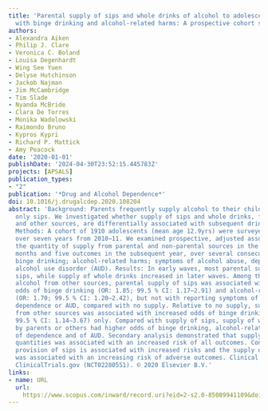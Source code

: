 ```yaml
---
title: 'Parental supply of sips and whole drinks of alcohol to adolescents and associations
  with binge drinking and alcohol-related harms: A prospective cohort study'
authors:
- Alexandra Aiken
- Philip J. Clare
- Veronica C. Boland
- Louisa Degenhardt
- Wing See Yuen
- Delyse Hutchinson
- Jackob Najman
- Jim McCambridge
- Tim Slade
- Nyanda McBride
- Clara De Torres
- Monika Wadolowski
- Raimondo Bruno
- Kypros Kypri
- Richard P. Mattick
- Amy Peacock
date: '2020-01-01'
publishDate: '2024-04-30T23:52:15.445783Z'
projects: [APSALS]
publication_types:
- "2"
publication: '*Drug and Alcohol Dependence*'
doi: 10.1016/j.drugalcdep.2020.108204
abstract: 'Background: Parents frequently supply alcohol to their children, often
  only sips. We investigated whether supply of sips and whole drinks, from parents
  and other sources, are differentially associated with subsequent drinking outcomes.
  Methods: A cohort of 1910 adolescents (mean age 12.9yrs) were surveyed annually
  over seven years from 2010−11. We examined prospective, adjusted associations between
  the quantity of supply from parental and non-parental sources in the preceding 12
  months and five outcomes in the subsequent year, over several consecutive years:
  binge drinking; alcohol-related harms; symptoms of alcohol abuse, dependence and
  alcohol use disorder (AUD). Results: In early waves, most parental supply comprised
  sips, while supply of whole drinks increased in later waves. Among those not receiving
  alcohol from other sources, parental supply of sips was associated with increased
  odds of binge drinking (OR: 1.85; 99.5 % CI: 1.17–2.91) and alcohol-related harms
  (OR: 1.70; 99.5 % CI: 1.20–2.42), but not with reporting symptoms of alcohol abuse,
  dependence or AUD, compared with no supply. Relative to no supply, supply of sips
  from other sources was associated with increased odds of binge drinking (OR: 2.04;
  99.5 % CI: 1.14–3.67) only. Compared with supply of sips, supply of whole drinks
  by parents or others had higher odds of binge drinking, alcohol-related harms, symptoms
  of dependence and of AUD. Secondary analysis demonstrated that supply of larger
  quantities was associated with an increased risk of all outcomes. Conclusion: Parental
  provision of sips is associated with increased risks and the supply of greater quantities
  was associated with an increasing risk of adverse outcomes. Clinical Trial Registration:
  ClinicalTrials.gov (NCT02280551). © 2020 Elsevier B.V.'
links:
- name: URL
  url: 
    https://www.scopus.com/inward/record.uri?eid=2-s2.0-85089941109&doi=10.1016%2fj.drugalcdep.2020.108204&partnerID=40&md5=f455a0f7a9d1cd87124e0269575639f1
---
```

